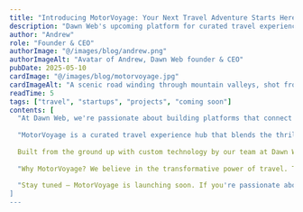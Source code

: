 ```yaml
---
title: "Introducing MotorVoyage: Your Next Travel Adventure Starts Here"
description: "Dawn Web's upcoming platform for curated travel experiences around the globe"
author: "Andrew"
role: "Founder & CEO"
authorImage: "@/images/blog/andrew.png"
authorImageAlt: "Avatar of Andrew, Dawn Web founder & CEO"
pubDate: 2025-05-10
cardImage: "@/images/blog/motorvoyage.jpg"
cardImageAlt: "A scenic road winding through mountain valleys, shot from above"
readTime: 5
tags: ["travel", "startups", "projects", "coming soon"]
contents: [
  "At Dawn Web, we're passionate about building platforms that connect people to possibility. That’s why we’re excited to introduce our newest upcoming project: MotorVoyage — a travel platform designed for those who seek more than just destinations — they seek the journey itself.",
  
  "MotorVoyage is a curated travel experience hub that blends the thrill of discovery with local insight. From self-guided road trips across iconic landscapes to exclusive access to hidden gems, MotorVoyage will empower travelers to take control of their adventures — and love every mile of the way.",
  
  Built from the ground up with custom technology by our team at Dawn Web, MotorVoyage combines stunning design, intuitive usability, and powerful backend functionality. Travelers will be able to search, plan, and book travel experiences seamlessly — all within a platform tailored for mobile and desktop alike.",
  
  "Why MotorVoyage? We believe in the transformative power of travel. This platform is our way of making exploration more accessible, more personalized, and more sustainable. Whether you’re chasing sunsets on coastal highways or exploring mountain passes, MotorVoyage will help you do it better.",
  
  "Stay tuned — MotorVoyage is launching soon. If you're passionate about travel, storytelling, and building community through experience, this is one journey you’ll want to be part of.",
]
---
```

